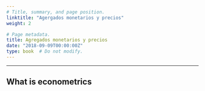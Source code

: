 ```yaml
---
# Title, summary, and page position.
linktitle: "Agergados monetarios y precios"
weight: 2

# Page metadata.
title: Agregados monetarios y precios
date: "2018-09-09T00:00:00Z"
type: book  # Do not modify.
---
```




---

## What is econometrics
